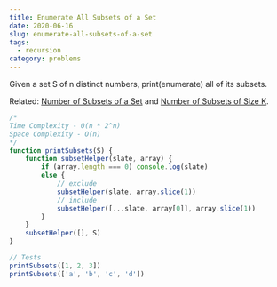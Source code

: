```yaml
---
title: Enumerate All Subsets of a Set
date: 2020-06-16
slug: enumerate-all-subsets-of-a-set
tags:
  - recursion
category: problems
---
```


Given a set S of n distinct numbers, print(enumerate) all of its subsets.

Related: [Number of Subsets of a Set](/posts/number-of-subsets-of-a-set) and [Number of Subsets of Size K](/posts/number-of-subsets-of-size-k).

```js
/* 
Time Complexity - O(n * 2^n)
Space Complexity - O(n)
*/
function printSubsets(S) {
	function subsetHelper(slate, array) {
		if (array.length === 0) console.log(slate)
		else {
			// exclude
			subsetHelper(slate, array.slice(1))
			// include
			subsetHelper([...slate, array[0]], array.slice(1))
		}
	}
	subsetHelper([], S)
}

// Tests
printSubsets([1, 2, 3])
printSubsets(['a', 'b', 'c', 'd'])
```
